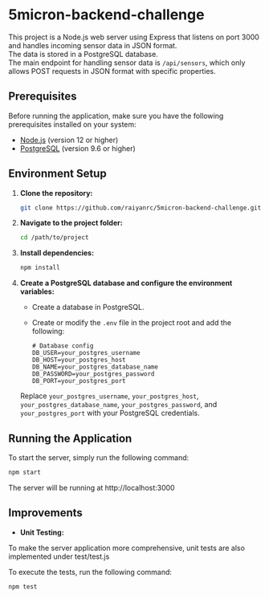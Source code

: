 # 5micron-backend-challenge

This project is a Node.js web server using Express that listens on port 3000 and handles incoming sensor data in JSON format.<br>
The data is stored in a PostgreSQL database.<br>
The main endpoint for handling sensor data is `/api/sensors`, which only allows POST requests in JSON format with specific properties.

## Prerequisites

Before running the application, make sure you have the following prerequisites installed on your system:

- [Node.js](https://nodejs.org/) (version 12 or higher)
- [PostgreSQL](https://www.postgresql.org/) (version 9.6 or higher)

## Environment Setup

1. **Clone the repository:**

    ```bash
    git clone https://github.com/raiyanrc/5micron-backend-challenge.git
    ```

2. **Navigate to the project folder:**

    ```bash
    cd /path/to/project
    ```

3. **Install dependencies:**

    ```bash
    npm install
    ```

4. **Create a PostgreSQL database and configure the environment variables:**

    - Create a database in PostgreSQL.
    - Create or modify the `.env` file in the project root and add the following:

        ```env
        # Database config
        DB_USER=your_postgres_username
        DB_HOST=your_postgres_host
        DB_NAME=your_postgres_database_name
        DB_PASSWORD=your_postgres_password
        DB_PORT=your_postgres_port
        ```

    Replace `your_postgres_username`, `your_postgres_host`, `your_postgres_database_name`, `your_postgres_password`, and `your_postgres_port` with your PostgreSQL credentials.

## Running the Application

To start the server, simply run the following command:

```bash
npm start
```

The server will be running at http://localhost:3000

## Improvements

- **Unit Testing:**

To make the server application more comprehensive, unit tests are also implemented under test/test.js

To execute the tests, run the following command:

```bash
npm test
```



